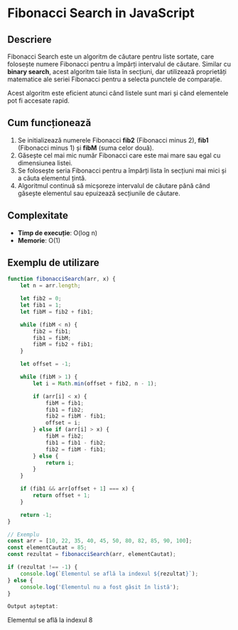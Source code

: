 # Fibonacci Search in JavaScript

## Descriere

Fibonacci Search este un algoritm de căutare pentru liste sortate, care folosește numere Fibonacci pentru a împărți intervalul de căutare. Similar cu **binary search**, acest algoritm taie lista în secțiuni, dar utilizează proprietăți matematice ale seriei Fibonacci pentru a selecta punctele de comparație.

Acest algoritm este eficient atunci când listele sunt mari și când elementele pot fi accesate rapid.

## Cum funcționează

1. Se initializează numerele Fibonacci **fib2** (Fibonacci minus 2), **fib1** (Fibonacci minus 1) și **fibM** (suma celor două).
2. Găsește cel mai mic număr Fibonacci care este mai mare sau egal cu dimensiunea listei.
3. Se folosește seria Fibonacci pentru a împărți lista în secțiuni mai mici și a căuta elementul țintă.
4. Algoritmul continuă să micșoreze intervalul de căutare până când găsește elementul sau epuizează secțiunile de căutare.

## Complexitate

- **Timp de execuție**: O(log n)
- **Memorie**: O(1)

## Exemplu de utilizare

```javascript
function fibonacciSearch(arr, x) {
    let n = arr.length;

    let fib2 = 0;
    let fib1 = 1;
    let fibM = fib2 + fib1;

    while (fibM < n) {
        fib2 = fib1;
        fib1 = fibM;
        fibM = fib2 + fib1;
    }

    let offset = -1;

    while (fibM > 1) {
        let i = Math.min(offset + fib2, n - 1);

        if (arr[i] < x) {
            fibM = fib1;
            fib1 = fib2;
            fib2 = fibM - fib1;
            offset = i;
        } else if (arr[i] > x) {
            fibM = fib2;
            fib1 = fib1 - fib2;
            fib2 = fibM - fib1;
        } else {
            return i;
        }
    }

    if (fib1 && arr[offset + 1] === x) {
        return offset + 1;
    }

    return -1;
}

// Exemplu
const arr = [10, 22, 35, 40, 45, 50, 80, 82, 85, 90, 100];
const elementCautat = 85;
const rezultat = fibonacciSearch(arr, elementCautat);

if (rezultat !== -1) {
    console.log(`Elementul se află la indexul ${rezultat}`);
} else {
    console.log('Elementul nu a fost găsit în listă');
}

Output așteptat:

```
Elementul se află la indexul 8
```

